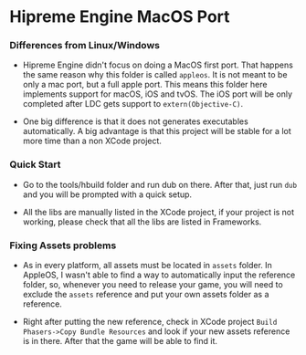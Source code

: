 # Hipreme Engine MacOS Port


### Differences from Linux/Windows
- Hipreme Engine didn't focus on doing a MacOS first port. That happens the same reason why this folder is called `appleos`. It is not meant to be only a mac port, but a full apple port. This means this folder here implements support for macOS, iOS and tvOS. The iOS port will be only completed after LDC gets support to `extern(Objective-C)`.

- One big difference is that it does not generates executables automatically. A big advantage is that this project will be stable for a lot more time than a non XCode project.


### Quick Start

- Go to the tools/hbuild folder and run dub on there. After that, just run `dub` and you will be prompted with a quick setup.

- All the libs are manually listed in the XCode project, if your project is not working, please check that all the libs are listed in Frameworks.


### Fixing Assets problems

- As in every platform, all assets must be located in `assets` folder. In AppleOS, I wasn't  able to find a way to automatically input the reference folder, so, whenever you need to release your game, you will need to exclude the `assets` reference and put your own assets folder as a reference.

- Right after putting the new reference, check in XCode project `Build Phasers->Copy Bundle Resources` and look if your new assets reference is in there. After that the game will be able to find it.
